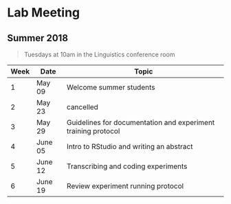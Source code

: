 # Lab Meeting

## Summer 2018

> Tuesdays at 10am in the Linguistics conference room

Week | Date | Topic
--- | --- | ---
1 | May 09 | Welcome summer students
2 | May 23 | cancelled
3 | May 29 | Guidelines for documentation and experiment training protocol
4 | June 05 | Intro to RStudio and writing an abstract
5 | June 12 | Transcribing and coding experiments
6 | June 19 | Review experiment running protocol
